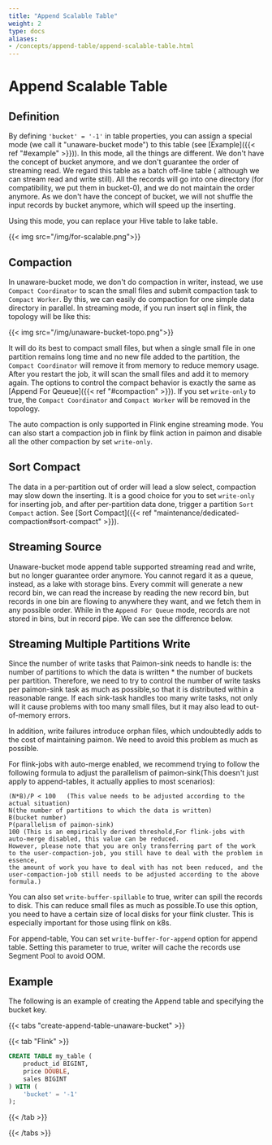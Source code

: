 ```yaml
---
title: "Append Scalable Table"
weight: 2
type: docs
aliases:
- /concepts/append-table/append-scalable-table.html
---
```

<!--
Licensed to the Apache Software Foundation (ASF) under one
or more contributor license agreements.  See the NOTICE file
distributed with this work for additional information
regarding copyright ownership.  The ASF licenses this file
to you under the Apache License, Version 2.0 (the
"License"); you may not use this file except in compliance
with the License.  You may obtain a copy of the License at

  http://www.apache.org/licenses/LICENSE-2.0

Unless required by applicable law or agreed to in writing,
software distributed under the License is distributed on an
"AS IS" BASIS, WITHOUT WARRANTIES OR CONDITIONS OF ANY
KIND, either express or implied.  See the License for the
specific language governing permissions and limitations
under the License.
-->

# Append Scalable Table

## Definition

By defining `'bucket' = '-1'` in table properties, you can assign a special mode (we call it "unaware-bucket mode") to this
table (see [Example]({{< ref "#example" >}})). In this mode, all the things are different. We don't have
the concept of bucket anymore, and we don't guarantee the order of streaming read. We regard this table as a batch off-line table (
although we can stream read and write still). All the records will go into one directory (for compatibility, we put them in bucket-0),
and we do not maintain the order anymore. As we don't have the concept of bucket, we will not shuffle the input records by bucket anymore,
which will speed up the inserting.

Using this mode, you can replace your Hive table to lake table.

{{< img src="/img/for-scalable.png">}}

## Compaction

In unaware-bucket mode, we don't do compaction in writer, instead, we use `Compact Coordinator` to scan the small files and submit compaction task
to `Compact Worker`. By this, we can easily do compaction for one simple data directory in parallel. In streaming mode, if you run insert sql in flink,
the topology will be like this:

{{< img src="/img/unaware-bucket-topo.png">}}

It will do its best to compact small files, but when a single small file in one partition remains long time
and no new file added to the partition, the `Compact Coordinator` will remove it from memory to reduce memory usage.
After you restart the job, it will scan the small files and add it to memory again. The options to control the compact
behavior is exactly the same as [Append For Qeueue]({{< ref "#compaction" >}}). If you set `write-only` to true, the
`Compact Coordinator` and `Compact Worker` will be removed in the topology.

The auto compaction is only supported in Flink engine streaming mode. You can also start a compaction job in flink by flink action in paimon
and disable all the other compaction by set `write-only`.

## Sort Compact

The data in a per-partition out of order will lead a slow select, compaction may slow down the inserting. It is a good choice for you to set
`write-only` for inserting job, and after per-partition data done, trigger a partition `Sort Compact` action. See [Sort Compact]({{< ref "maintenance/dedicated-compaction#sort-compact" >}}).

## Streaming Source

Unaware-bucket mode append table supported streaming read and write, but no longer guarantee order anymore. You cannot regard it
as a queue, instead, as a lake with storage bins. Every commit will generate a new record bin, we can read the
increase by reading the new record bin, but records in one bin are flowing to anywhere they want, and we fetch them in any possible order.
While in the `Append For Queue` mode, records are not stored in bins, but in record pipe. We can see the difference below.

## Streaming Multiple Partitions Write

Since the number of write tasks that Paimon-sink needs to handle is: the number of partitions to which the data is written * the number of buckets per partition.
Therefore, we need to try to control the number of write tasks per paimon-sink task as much as possible,so that it is distributed within a reasonable range.
If each sink-task handles too many write tasks, not only will it cause problems with too many small files, but it may also lead to out-of-memory errors.

In addition, write failures introduce orphan files, which undoubtedly adds to the cost of maintaining paimon. We need to avoid this problem as much as possible.

For flink-jobs with auto-merge enabled, we recommend trying to follow the following formula to adjust the parallelism of paimon-sink(This doesn't just apply to append-tables, it actually applies to most scenarios):
```
(N*B)/P < 100   (This value needs to be adjusted according to the actual situation)
N(the number of partitions to which the data is written)
B(bucket number)
P(parallelism of paimon-sink)
100 (This is an empirically derived threshold,For flink-jobs with auto-merge disabled, this value can be reduced.
However, please note that you are only transferring part of the work to the user-compaction-job, you still have to deal with the problem in essence,
the amount of work you have to deal with has not been reduced, and the user-compaction-job still needs to be adjusted according to the above formula.)
```
You can also set `write-buffer-spillable` to true, writer can spill the records to disk. This can reduce small
files as much as possible.To use this option, you need to have a certain size of local disks for your flink cluster. This is especially important for those using flink on k8s.

For append-table, You can set `write-buffer-for-append` option for append table. Setting this parameter to true, writer will cache
the records use Segment Pool to avoid OOM.

## Example

The following is an example of creating the Append table and specifying the bucket key.

{{< tabs "create-append-table-unaware-bucket" >}}

{{< tab "Flink" >}}

```sql
CREATE TABLE my_table (
    product_id BIGINT,
    price DOUBLE,
    sales BIGINT
) WITH (
    'bucket' = '-1'
);
```
{{< /tab >}}

{{< /tabs >}}
